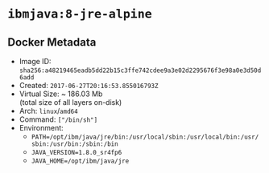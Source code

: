 # `ibmjava:8-jre-alpine`

## Docker Metadata

- Image ID: `sha256:a48219465eadb5dd22b15c3ffe742cdee9a3e02d2295676f3e98a0e3d50d6add`
- Created: `2017-06-27T20:16:53.855016793Z`
- Virtual Size: ~ 186.03 Mb  
  (total size of all layers on-disk)
- Arch: `linux`/`amd64`
- Command: `["/bin/sh"]`
- Environment:
  - `PATH=/opt/ibm/java/jre/bin:/usr/local/sbin:/usr/local/bin:/usr/sbin:/usr/bin:/sbin:/bin`
  - `JAVA_VERSION=1.8.0_sr4fp6`
  - `JAVA_HOME=/opt/ibm/java/jre`

